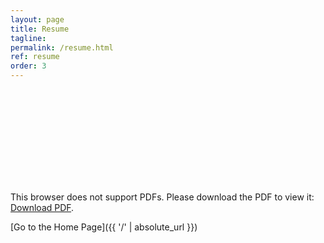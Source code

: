 ```yaml
---
layout: page
title: Resume
tagline: 
permalink: /resume.html
ref: resume
order: 3
---
```


<!-- (Updated September 5th, 2019) My resume can be found [here](https://www.dropbox.com/s/avyqfmlmjomivud/ThuyNC_updated_05092019.pdf). -->


<object data="https://www.dropbox.com/s/avyqfmlmjomivud/ThuyNC_updated_05092019.pdf" type="application/pdf" width="800px" height="800px">
    <embed src="https://www.dropbox.com/s/avyqfmlmjomivud/ThuyNC_updated_05092019.pdf">
        <p>This browser does not support PDFs. Please download the PDF to view it: <a href="https://www.dropbox.com/s/avyqfmlmjomivud/ThuyNC_updated_05092019.pdf">Download PDF</a>.</p>
    </embed>
</object>


[Go to the Home Page]({{ '/' | absolute_url }})
